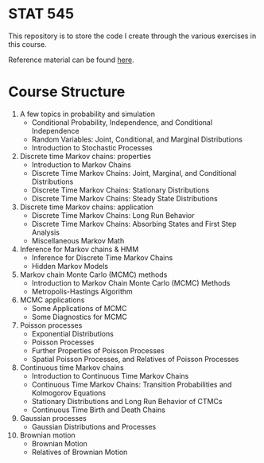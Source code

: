 # STAT 545

This repository is to store the code I create through the various exercises in this course. 

Reference material can be found [here](https://bookdown.org/kevin_davisross/applied-stochastic-processes/).

# Course Structure

1. A few topics in probability and simulation  
    - Conditional Probability, Independence, and Conditional Independence
    - Random Variables: Joint, Conditional, and Marginal Distributions
    - Introduction to Stochastic Processes
2. Discrete time Markov chains: properties
    - Introduction to Markov Chains
    - Discrete Time Markov Chains: Joint, Marginal, and Conditional Distributions
    - Discrete Time Markov Chains: Stationary Distributions
    - Discrete Time Markov Chains: Steady State Distributions
3. Discrete time Markov chains: application
    - Discrete Time Markov Chains: Long Run Behavior
    - Discrete Time Markov Chains: Absorbing States and First Step Analysis
    - Miscellaneous Markov Math
4. Inference for Markov chains & HMM
    - Inference for Discrete Time Markov Chains
    - Hidden Markov Models
5. Markov chain Monte Carlo (MCMC) methods
    - Introduction to Markov Chain Monte Carlo (MCMC) Methods
    - Metropolis-Hastings Algorithm
6. MCMC applications
    - Some Applications of MCMC
    - Some Diagnostics for MCMC
7. Poisson processes
    - Exponential Distributions
    - Poisson Processes
    - Further Properties of Poisson Processes
    - Spatial Poisson Processes, and Relatives of Poisson Processes
8. Continuous time Markov chains
    - Introduction to Continuous Time Markov Chains
    - Continuous Time Markov Chains: Transition Probabilities and Kolmogorov Equations
    - Stationary Distributions and Long Run Behavior of CTMCs
    - Continuous Time Birth and Death Chains
9. Gaussian processes
    - Gaussian Distributions and Processes
10. Brownian motion
    - Brownian Motion
    - Relatives of Brownian Motion
